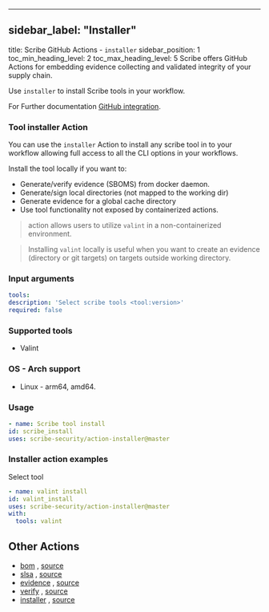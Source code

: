 
---

## sidebar_label: "Installer"
title: Scribe GitHub Actions - `installer`
sidebar_position: 1
toc_min_heading_level: 2
toc_max_heading_level: 5
Scribe offers GitHub Actions for embedding evidence collecting and validated integrity of your supply chain. 

Use `installer` to install Scribe tools in your workflow.

For Further documentation [﻿GitHub integration](../../../integrating-scribe/ci-integrations/github).

### Tool installer Action
You can use the `installer` Action to install any scribe tool in to your workflow allowing full access to all the CLI options in your workflows. 

Install the tool locally if you want to:

- Generate/verify evidence (SBOMS) from docker daemon.
- Generate/sign local directories (not mapped to the working dir)
- Generate evidence for a global cache directory
- Use tool functionality not exposed by containerized actions.
>  action allows users to utilize `valint` in a non-containerized environment. 

>  Installing `valint` locally is useful when you want to create an evidence (directory or git targets) on targets outside working directory. 

### Input arguments
```yaml
tools:
description: 'Select scribe tools <tool:version>'
required: false
```
### Supported tools
- Valint
### OS - Arch support
- Linux - arm64, amd64.
### Usage
```YAML
- name: Scribe tool install
id: scribe_install
uses: scribe-security/action-installer@master
```
### Installer action examples
 Select tool 

```YAML
- name: valint install
id: valint_install
uses: scribe-security/action-installer@master
with:
  tools: valint
```
## Other Actions
- [﻿bom](action-bom.md) , [﻿source](https://github.com/scribe-security/action-bom) 
- [﻿slsa](action-slsa.md) , [﻿source](https://github.com/scribe-security/action-slsa) 
- [﻿evidence](action-evidence.md) , [﻿source](https://github.com/scribe-security/action-evidence) 
- [﻿verify](action-verify.md) , [﻿source](https://github.com/scribe-security/action-verify) 
- [﻿installer](action-installer.md) , [﻿source](https://github.com/scribe-security/action-installer) 




<!--- Eraser file: https://app.eraser.io/workspace/20TpiQoQ42dllsux2MTs --->